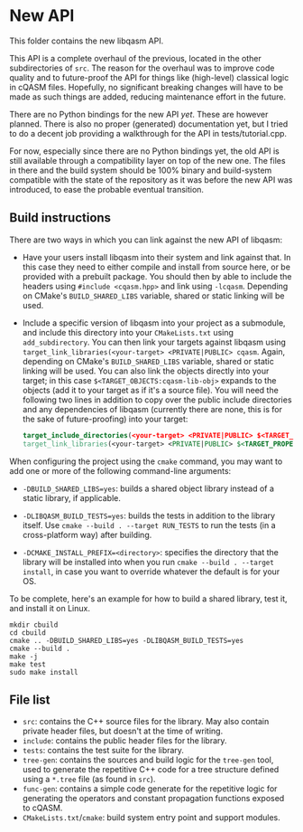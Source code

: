 # New API

This folder contains the new libqasm API.

This API is a complete overhaul of the previous, located in the other
subdirectories of `src`. The reason for the overhaul was to improve code
quality and to future-proof the API for things like (high-level) classical
logic in cQASM files. Hopefully, no significant breaking changes will have
to be made as such things are added, reducing maintenance effort in the
future.

There are no Python bindings for the new API *yet*. These are however planned.
There is also no proper (generated) documentation yet, but I tried to do a
decent job providing a walkthrough for the API in tests/tutorial.cpp.

For now, especially since there are no Python bindings yet, the old API is
still available through a compatibility layer on top of the new one. The files
in there and the build system should be 100% binary and build-system compatible
with the state of the repository as it was before the new API was introduced,
to ease the probable eventual transition.

## Build instructions

There are two ways in which you can link against the new API of libqasm:

 - Have your users install libqasm into their system and link against that.
   In this case they need to either compile and install from source here, or
   be provided with a prebuilt package. You should then by able to include
   the headers using `#include <cqasm.hpp>` and link using `-lcqasm`. Depending
   on CMake's `BUILD_SHARED_LIBS` variable, shared or static linking will be
   used.

 - Include a specific version of libqasm into your project as a submodule, and
   include this directory into your `CMakeLists.txt` using `add_subdirectory`.
   You can then link your targets against libqasm using
   `target_link_libraries(<your-target> <PRIVATE|PUBLIC> cqasm`. Again,
   depending on CMake's `BUILD_SHARED_LIBS` variable, shared or static linking
   will be used. You can also link the objects directly into your target; in
   this case `$<TARGET_OBJECTS:cqasm-lib-obj>` expands to the objects (add it
   to your target as if it's a source file). You will need the following two
   lines in addition to copy over the public include directories and any
   dependencies of libqasm (currently there are none, this is for the sake of
   future-proofing) into your target:

   ```cmake
   target_include_directories(<your-target> <PRIVATE|PUBLIC> $<TARGET_PROPERTY:cqasm-lib-obj,INTERFACE_INCLUDE_DIRECTORIES>)
   target_link_libraries(<your-target> <PRIVATE|PUBLIC> $<TARGET_PROPERTY:cqasm-lib-obj,LINK_LIBRARIES>)
   ```

When configuring the project using the `cmake` command, you may want to add one
or more of the following command-line arguments:

 - `-DBUILD_SHARED_LIBS=yes`: builds a shared object library instead of a
   static library, if applicable.

 - `-DLIBQASM_BUILD_TESTS=yes`: builds the tests in addition to the library
   itself. Use `cmake --build . --target RUN_TESTS` to run the tests (in a
   cross-platform way) after building.

 - `-DCMAKE_INSTALL_PREFIX=<directory>`: specifies the directory that the
   library will be installed into when you run
   `cmake --build . --target install`, in case you want to override whatever
   the default is for your OS.

To be complete, here's an example for how to build a shared library, test it,
and install it on Linux.

```
mkdir cbuild
cd cbuild
cmake .. -DBUILD_SHARED_LIBS=yes -DLIBQASM_BUILD_TESTS=yes
cmake --build .
make -j
make test
sudo make install
```

## File list

 - `src`: contains the C++ source files for the library. May also contain
   private header files, but doesn't at the time of writing.
 - `include`: contains the public header files for the library.
 - `tests`: contains the test suite for the library.
 - `tree-gen`: contains the sources and build logic for the `tree-gen` tool,
   used to generate the repetitive C++ code for a tree structure defined using
   a `*.tree` file (as found in `src`).
 - `func-gen`: contains a simple code generate for the repetitive logic for
   generating the operators and constant propagation functions exposed to
   cQASM.
 - `CMakeLists.txt`/`cmake`: build system entry point and support modules.
